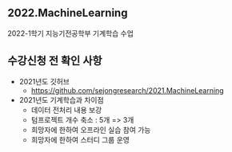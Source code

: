 ## 2022.MachineLearning
2022-1학기 지능기전공학부 기계학습 수업

## 수강신청 전 확인 사항
- 2021년도 깃허브
  - https://github.com/sejongresearch/2021.MachineLearning
- 2021년도 기계학습과 차이점
  - 데이터 전처리 내용 보강
  - 텀프로젝트 개수 축소 : 5개 => 3개
  - 희망자에 한하여 오프라인 실습 참여 가능
  - 희망자에 한하여 스터디 그룹 운영 




